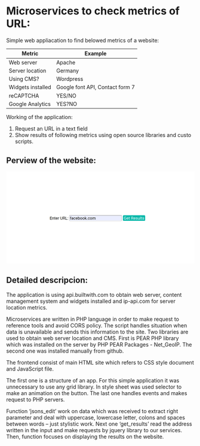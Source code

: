 # Microservices to check metrics of URL:

Simple web appliacation to find belowed metrics of a website:

| Metric            | Example                         |
|-------------------|---------------------------------|
| Web server        | Apache                          |
| Server location   | Germany                         |
| Using CMS?        | Wordpress                       |
| Widgets installed | Google font API, Contact form 7 |
| reCAPTCHA         | YES/NO                          |
| Google Analytics  | YES?NO                          |

Working of the application:
1. Request an URL in a text field
2. Show results of following metrics using open source libraries and custo scripts.

## Perview of the website:

![perview](./metrics_application.png)

## Detailed descripcion:

The application is using api.builtwith.com to obtain web server, content management system and widgets installed  and ip-api.com for server location metrics. 

Microservices are written in PHP language in order to make request to reference tools and avoid CORS policy.
The script handles situation when data is unavailable and sends this information to the site.
Two libraries are used to obtain web server location and CMS. First is PEAR PHP library which was installed on the server by PHP PEAR Packages - Net_GeoIP. The second one was installed manually from github. 

The frontend consist of main HTML site which refers to CSS style document and JavaScript file.

The first one is a structure of an app. For this simple application it was unnecessary to use any grid library. In style sheet was used selector to make an animation on the button. The last one handles events and makes request to PHP servers. 

Function ‘jsons_edit’ work on data which was received to extract right parameter and deal with uppercase, lowercase letter, colons and spaces between words – just stylistic work.
Next one ‘get_results’ read the address written in the input and make requests by jquery library to our services. Then, function focuses on displaying the results on the website.


